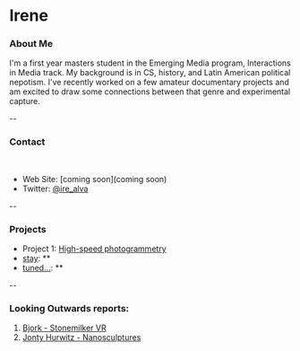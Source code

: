# Irene

### About Me

I'm a first year masters student in the Emerging Media program, Interactions in Media track. My background is in CS, history, and Latin American political nepotism. I've recently worked on a few amateur documentary projects and am excited to draw some connections between that genre and experimental capture.  

--
### Contact
 
* Web Site: [coming soon](coming soon)
* Twitter: [@ire_alva](https://twitter.com/ire_alva)

-- 
### Projects

* Project 1: [High-speed photogrammetry](project-1/project1.md)
* [stay](project2.md): **
* [tuned...](project3.md): **

--
### Looking Outwards reports: 

1. [Bjork - Stonemilker VR](looking-forward-reports/1.bjork-stonemilker.md)
2. [Jonty Hurwitz - Nanosculptures](looking-forward-reports/2.nanosculptures.md)